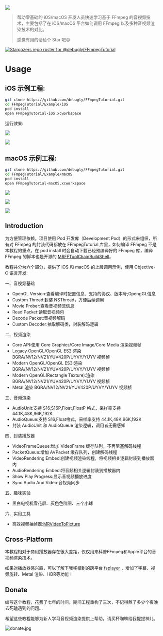 [![](md/imgs/ffmpeg.png)](https://ffmpeg.org/) 

> 帮助零基础的 iOS/macOS 开发人员快速学习基于 FFmpeg 的音视频技术，主要包括了在 iOS/macOS 平台如何调用 FFmpeg 以及多种音视频渲染技术的对比。 
> 
> 感觉有用的话给个 Star 吧😊

[![Stargazers repo roster for @debugly/FFmpegTutorial](https://reporoster.com/stars/debugly/FFmpegTutorial)](https://github.com/debugly/FFmpegTutorial/stargazers)

# Usage

## iOS 示例工程:

```bash
git clone https://github.com/debugly/FFmpegTutorial.git
cd FFmpegTutorial/Example/iOS
pod install
open FFmpegTutorial-iOS.xcworkspace
```

运行效果:

![](md/imgs/ios-snapshot-1.png)

![](md/imgs/ios-snapshot-2.png)

## macOS 示例工程:

```bash
git clone https://github.com/debugly/FFmpegTutorial.git
cd FFmpegTutorial/Example/macOS
pod install
open FFmpegTutorial-macOS.xcworkspace
```

![](md/imgs/macos-snapshot-1.png)

![](md/imgs/macos-snapshot-2.png)

![](md/imgs/macos-snapshot-3.png)

## Introduction

为方便管理依赖，项目使用 Pod 开发库（Development Pod）的形式来组织，所有对 FFmpeg 的封装代码都放在 FFmpegTutorial 库里，如何编译 FFmpeg 不是本教程的重点，在 pod install 时会自动下载已经预编译好的 FFmpeg 库，编译 FFmpeg 的脚本也是开源的 [MRFFToolChainBuildShell](https://github.com/debugly/MRFFToolChainBuildShell)。

教程共分为六个部分，提供了 iOS 和 macOS 的上层调用示例，使用 Objective-C 语言开发:

一、音视频基础

- OpenGL Version:查看编译时配置信息、支持的协议、版本号;OpengGL信息
- Custom Thread:封装 NSThread，方便后续调用
- Movie Prober:查看音视频流信息
- Read Packet:读取音视频包
- Decode Packet:音视频解码
- Custom Decoder:抽取解码类，封装解码逻辑

二、视频渲染

- Core API:使用 Core Graphics/Core Image/Core Media 渲染视频帧
- Legacy OpenGL/OpenGL ES2:渲染 BGRA/NV12/NV21/YUV420P/UYVY/YUYV 视频桢
- Modern OpenGL/OpenGL ES3:渲染 BGRA/NV12/NV21/YUV420P/UYVY/YUYV 视频桢
- Modern OpenGL(Rectangle Texture):渲染 BGRA/NV12/NV21/YUV420P/UYVY/YUYV 视频桢
- Metal:渲染 BGRA/NV12/NV21/YUV420P/UYVY/YUYV 视频桢

三、音频渲染

- AudioUnit:支持 S16,S16P,Float,FloatP 格式，采样率支持 44.1K,48K,96K,192K
- AudioQueue:支持 S16,Float格式，采样率支持 44.1K,48K,96K,192K
- 封装 AudioUnit 和 AudioQueue 渲染逻辑，调用者无需感知

四、封装播放器

- VideoFrameQueue:增加 VideoFrame 缓存队列，不再阻塞解码线程
- PacketQueue:增加 AVPacket 缓存队列，创建解码线程
- VideoRendering Embed:创建视频渲染线程，将视频相关逻辑封装到播放器内
- AudioRendering Embed:将音频相关逻辑封装到播放器内
- Show Play Progress:显示音视频播放进度
- Sync Audio And Video:音视频同步

五、趣味实验

- 黑白电视机雪花屏、灰色色阶图、三个小球

六、实用工具

- 高效视频抽帧器:[MRVideoToPicture](https://github.com/debugly/MRVideoToPicture)

## Cross-Platform

本教程相对于商用播放器存在很大差距，仅仅用来科普FFmpeg和Apple平台的音视频渲染技术。

如果对播放器感兴趣，可以了解下我移植到的跨平台 [fsplayer](https://github.com/debugly/fsplayer) ，增加了字幕、视频旋转、Metal 渲染、HDR等功能！

## Donate

编写这个教程，花费了七年的时间，期间工程重构了三次，不记得熬了多少个夜晚去死磕遇到的问题...

希望这些教程能够为新人学习音视频渲染提供上帮助，请买杯咖啡给我提提神儿。

![donate.jpg](https://i.postimg.cc/xdVqnBLp/IMG-7481.jpg)
